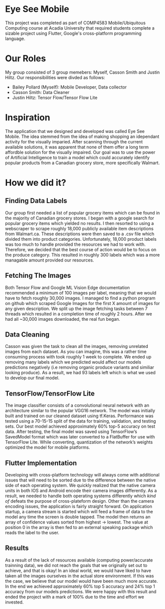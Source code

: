 # Eye See Mobile
This project was completed as part of COMP4583 Mobile/Ubiquitous Computing course at Acadia University that required students complete a sizable project using Flutter, Google's cross-platform programming language. 


# Our Roles
My group consisted of 3 group memebers: Myself, Casson Smith and Justin Hiltz. Our responsibilities were divded as follows:
  - Bailey Pollard (Myself): Mobile Developer, Data collector
  - Casson Smith: Data Cleaner
  - Justin Hiltz: Tensor Flow/Tensor Flow Lite


# Inspiration
The application that we designed and developed was called Eye See Mobile. The idea stemmed from the idea of making shopping an idependant activity for the visually imparied. After scanning through the current available solutions, it was apparent that none of them offer a long term affordble solution for the visually impaired. Our goal was to use the power of Artificial Intelligence to train a model which could accurately identify popular products from a Canadian grocery store, more specifically Walmart. 


# How we did it?
## Finding Data Labels
Our group first needed a list of popular grocery items which can be found in the majority of Canadian grocery stores. I began with a google search for popular grocery items which yielded no results. I then resorted to using a webscraper to scrape roughly 18,000 publicly available item descriptions from Walmart.ca. These descriptions were then saved to a .csv file which divided them into product categories. 
Unfortunately, 18,000 product labels was too much to handle provided the resources we had to work with. Therefore, we decided that the best course of action would be to focus on the produce category. This resulted in roughly 300 labels which was a more managable amount provided our resources. 


## Fetching The Images
Both Tensor Flow and Google ML Vision Edge documentation recommended a minimum of 100 images per label, meaning that we would have to fetch roughly 30,000 images. I managed to find a python program on github which scraped Google Images for the first X amount of images for any given description. We split up the image fetching tasks between 7 threads which resulted in a completion time of roughly 2 hours. After we had all ~30,000 images downloaded, the real fun began.


## Data Cleaning
Casson was given the task to clean all the images, removing unrelated images from each dataset. As you can imagine, this was a rather time consuming process with took roughly 1 week to complete. We ended up removing many labels which we predicted would affect our models predictions negatively (i.e removing organic produce variants and similiar looking produce). As a result, we had 93 labels left which is what we used to develop our final model.


## TensorFlow/TensorFlow Lite
The image classifier consists of a convolutional neural network with an architecture similar to the popular VGG16 network. The model was initially built and trained on our cleaned dataset using tf.Keras. Performance was tested using a 70-15-15 split  of the data for training, validation, and testing sets. Our best model achieved approximately 60% top-5 accuracy on test data. After testing, the final model was saved using TensorFlow’s SavedModel format which was later converted to a FlatBuffer for use with TensorFlow Lite. While converting, quantization of the network’s weights optimized the model for mobile platforms.


## Flutter Implementation
Developing with cross-platform technology will always come with additional issues that will need to be sorted due to the difference between the native side of each operating system. We quickly realized that the native camera units in both IOS and Android encode their camera images differently. As a result, we needed to handle both operating systems differently which *kind of* defeats the purpose of cross-plateform design. Other than the camera encoding issues, the application is fairly straight forward. On application startup, a camera stream is started which will feed a frame of data to the model any time the screen is double tapped. The model then returns an array of confidence values sorted from highest -> lowest. The value at position 0 in the array is then fed to an external speaking package which reads the label to the user. 


## Results
As a result of the lack of resources available (computing power/accurate trainning data), we did not reach the goals that we originally set out to achieve, and that is okay! In an ideal world, we would have liked to have taken all the images ourselves in the actual store environment. If this was the case, we believe that our model would have been much more accurate. In the end we achieved approximately 60% top 5 accuracy and 24% top 1 accuracy from our models predictions. We were happy with this result and ended the project with a mark of 100% due to the time and effort we invested.
